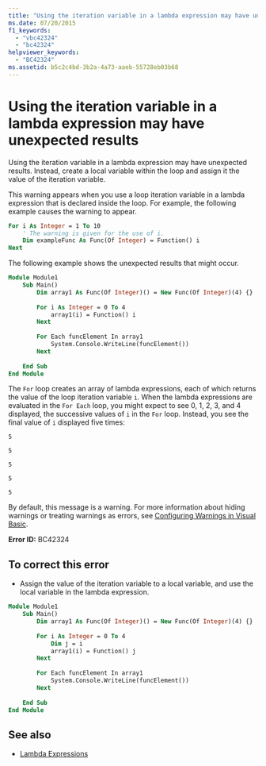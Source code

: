 ```yaml
---
title: "Using the iteration variable in a lambda expression may have unexpected results"
ms.date: 07/20/2015
f1_keywords: 
  - "vbc42324"
  - "bc42324"
helpviewer_keywords: 
  - "BC42324"
ms.assetid: b5c2c4bd-3b2a-4a73-aaeb-55728eb03b68
---
```

# Using the iteration variable in a lambda expression may have unexpected results
Using the iteration variable in a lambda expression may have unexpected results. Instead, create a local variable within the loop and assign it the value of the iteration variable.  
  
 This warning appears when you use a loop iteration variable in a lambda expression that is declared inside the loop. For example, the following example causes the warning to appear.  
  
```vb  
For i As Integer = 1 To 10  
    ' The warning is given for the use of i.  
    Dim exampleFunc As Func(Of Integer) = Function() i  
Next  
```  
  
 The following example shows the unexpected results that might occur.  
  
```vb  
Module Module1  
    Sub Main()  
        Dim array1 As Func(Of Integer)() = New Func(Of Integer)(4) {}  
  
        For i As Integer = 0 To 4  
            array1(i) = Function() i  
        Next  
  
        For Each funcElement In array1  
            System.Console.WriteLine(funcElement())  
        Next  
  
    End Sub  
End Module  
```  
  
 The `For` loop creates an array of lambda expressions, each of which returns the value of the loop iteration variable `i`. When the lambda expressions are evaluated in the `For Each` loop, you might expect to see 0, 1, 2, 3, and 4 displayed, the successive values of `i` in the `For` loop. Instead, you see the final value of `i` displayed five times:  
  
 `5`  
  
 `5`  
  
 `5`  
  
 `5`  
  
 `5`  
  
 By default, this message is a warning. For more information about hiding warnings or treating warnings as errors, see [Configuring Warnings in Visual Basic](/visualstudio/ide/configuring-warnings-in-visual-basic).  
  
 **Error ID:** BC42324  
  
## To correct this error  
  
- Assign the value of the iteration variable to a local variable, and use the local variable in the lambda expression.  
  
```vb  
Module Module1  
    Sub Main()  
        Dim array1 As Func(Of Integer)() = New Func(Of Integer)(4) {}  
  
        For i As Integer = 0 To 4  
            Dim j = i  
            array1(i) = Function() j  
        Next  
  
        For Each funcElement In array1  
            System.Console.WriteLine(funcElement())  
        Next  
  
    End Sub  
End Module  
```  
  
## See also

- [Lambda Expressions](../../programming-guide/language-features/procedures/lambda-expressions.md)
